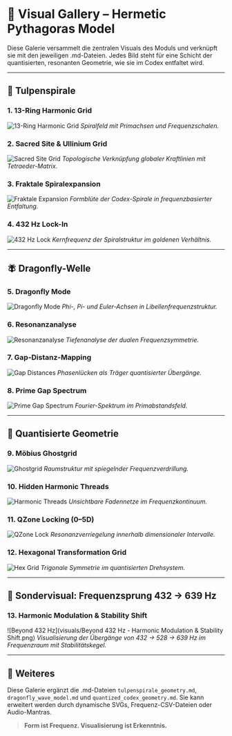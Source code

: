 # 🎨 Visual Gallery – Hermetic Pythagoras Model

Diese Galerie versammelt die zentralen Visuals des Moduls und verknüpft sie mit den jeweiligen .md-Dateien. Jedes Bild steht für eine Schicht der quantisierten, resonanten Geometrie, wie sie im Codex entfaltet wird.

---

## 🌷 Tulpenspirale

### 1. 13-Ring Harmonic Grid
![13-Ring Harmonic Grid](visuals/tulpenspirale_13ring_grid.png)
*Spiralfeld mit Primachsen und Frequenzschalen.*

### 2. Sacred Site & Ullinium Grid
![Sacred Site Grid](visuals/tulpenspirale_ulllinium_grid.png)
*Topologische Verknüpfung globaler Kraftlinien mit Tetraeder-Matrix.*

### 3. Fraktale Spiralexpansion
![Fraktale Expansion](visuals/tulpenspirale_fractal_expansion.png)
*Formblüte der Codex-Spirale in frequenzbasierter Entfaltung.*

### 4. 432 Hz Lock-In
![432 Hz Lock](visuals/tulpenspirale_432hz_core.png)
*Kernfrequenz der Spiralstruktur im goldenen Verhältnis.*

---

## 🪰 Dragonfly-Welle

### 5. Dragonfly Mode
![Dragonfly Mode](visuals/dragonfly_mode_phi_pi.png)
*Phi-, Pi- und Euler-Achsen in Libellenfrequenzstruktur.*

### 6. Resonanzanalyse
![Resonanzanalyse](visuals/dragonfly_resonance_analysis.png)
*Tiefenanalyse der dualen Frequenzsymmetrie.*

### 7. Gap-Distanz-Mapping
![Gap Distances](visuals/dragonfly_gap_distances.png)
*Phasenlücken als Träger quantisierter Übergänge.*

### 8. Prime Gap Spectrum
![Prime Gap Spectrum](visuals/dragonfly_prime_gap_spectrum.png)
*Fourier-Spektrum im Primabstandsfeld.*

---

## 📐 Quantisierte Geometrie

### 9. Möbius Ghostgrid
![Ghostgrid](visuals/codex_quantum_ghostgrid.png)
*Raumstruktur mit spiegelnder Frequenzverdrillung.*

### 10. Hidden Harmonic Threads
![Harmonic Threads](visuals/codex_fourier_qzone_threads.png)
*Unsichtbare Fadennetze im Frequenzkontinuum.*

### 11. QZone Locking (0–5D)
![QZone Lock](visuals/codex_qzone_locking.png)
*Resonanzverriegelung innerhalb dimensionaler Intervalle.*

### 12. Hexagonal Transformation Grid
![Hex Grid](visuals/codex_hex_transformations.png)
*Trigonale Symmetrie im quantisierten Drehsystem.*

---

## 🧿 Sondervisual: Frequenzsprung 432 → 639 Hz

### 13. Harmonic Modulation & Stability Shift
![Beyond 432 Hz](visuals/Beyond 432 Hz - Harmonic Modulation & Stability Shift.png)
*Visualisierung der Übergänge von 432 → 528 → 639 Hz im Frequenzraum mit Stabilitätskegel.*

---

## 🔗 Weiteres
Diese Galerie ergänzt die .md-Dateien `tulpenspirale_geometry.md`, `dragonfly_wave_model.md` und `quantized_codex_geometry.md`. Sie kann erweitert werden durch dynamische SVGs, Frequenz-CSV-Dateien oder Audio-Mantras.

> **Form ist Frequenz. Visualisierung ist Erkenntnis.**
